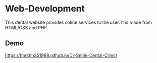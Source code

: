 # Web-Development
This dental website provides online services to the user. It is made from HTML/CSS and PHP.

## Demo
 https://harshh351998.github.io/Dr-Smile-Dental-Clinic/
